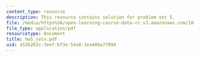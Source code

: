 ```yaml
---
content_type: resource
description: This resource contains solution for problem set 5.
file: /media/https%3A/open-learning-course-data-rc.s3.amazonaws.com/10-34-numerical-methods-applied-to-chemical-engineering-fall-2005/a52b262c3eefbf3e54a01ea406a77094_hw5_soln.pdf
file_type: application/pdf
resourcetype: Document
title: hw5_soln.pdf
uid: a52b262c-3eef-bf3e-54a0-1ea406a77094
---
```

